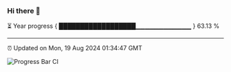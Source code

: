 ### Hi there 👋

⏳ Year progress { ██████████████████▁▁▁▁▁▁▁▁▁▁▁▁ } 63.13 %

---

⏰ Updated on Mon, 19 Aug 2024 01:34:47 GMT

![Progress Bar CI](https://github.com/ZhaoGui/ZhaoGui/workflows/Progress%20Bar%20CI/badge.svg)
